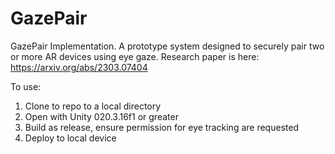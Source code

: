 # GazePair
GazePair Implementation. A prototype system designed to securely pair two or more AR devices using eye gaze.  Research paper is here: https://arxiv.org/abs/2303.07404

To use:
1) Clone to repo to a local directory
2) Open with Unity 020.3.16f1 or greater
3) Build as release, ensure permission for eye tracking are requested
4) Deploy to local device
